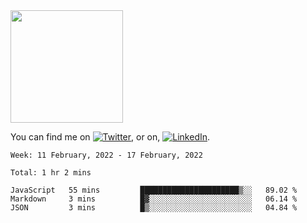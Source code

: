 <!-- ![visitors](https://visitor-badge.glitch.me/badge?page_id=page.id) -->

<img height="180em" src="https://github-readme-stats.vercel.app/api?username=alihernandez&show_icons=true&hide_border=true&&count_private=true&include_all_commits=true" />

<!-- Actual text -->

You can find me on [![Twitter][1.2]][1], or on, [![LinkedIn][2.2]][2].

<!-- Icons -->

[1.2]: http://i.imgur.com/wWzX9uB.png (twitter icon without padding)
[2.2]: https://raw.githubusercontent.com/MartinHeinz/MartinHeinz/master/linkedin-3-16.png (LinkedIn icon without padding)

<!-- Links to your social media accounts -->

[1]: https://twitter.com/phantomramen
[2]: https://www.linkedin.com/in/ali-hernandez-96b1b71a9/

<!--START_SECTION:waka-->
```text
Week: 11 February, 2022 - 17 February, 2022

Total: 1 hr 2 mins

JavaScript   55 mins         ██████████████████████▒░░   89.02 % 
Markdown     3 mins          █▓░░░░░░░░░░░░░░░░░░░░░░░   06.14 % 
JSON         3 mins          █▒░░░░░░░░░░░░░░░░░░░░░░░   04.84 % 
```
<!--END_SECTION:waka-->
